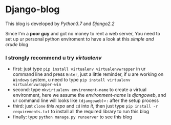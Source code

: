 # Django-blog

This blog is developed by *Python3.7* and *Django2.2*

Since I'm a **poor guy** and got no money to rent a web server, You need to set up ur personal python enviroment to have a look at this *simple and crude* blog

### I strongly recommend u try *virtualenv*
- first: just type `pip install virtualenv virtualenvwrapper` in ur command line and press `Enter`, just a little reminder, if u are working on `Windows` system, u need to type `pip install virtualenv virtualenvwrapper-win`
- second: type `mkvirtualenv environment-name` to create a virtual environment, here we assume the *environment-name* is *djangoweb*, and ur command line will looks like `(djangoweb)>:` after the setup process
- third: just `clone` *this repo* and `cd` into *it*, then just type `pip install -r requirements.txt` to install all the required library to run this blog
- finally: type `python manage.py runserver` to see this blog
